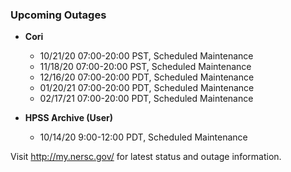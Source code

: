 ### Upcoming Outages 

- **Cori**
    - 10/21/20 07:00-20:00 PST, Scheduled Maintenance
    - 11/18/20 07:00-20:00 PST, Scheduled Maintenance
    - 12/16/20 07:00-20:00 PDT, Scheduled Maintenance
    - 01/20/21 07:00-20:00 PDT, Scheduled Maintenance
    - 02/17/21 07:00-20:00 PDT, Scheduled Maintenance

- **HPSS Archive (User)** 
    - 10/14/20 9:00-12:00 PDT, Scheduled Maintenance

Visit <http://my.nersc.gov/> for latest status and outage information.
